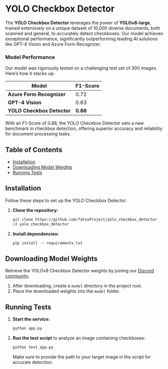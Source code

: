 # YOLO Checkbox Detector

The **YOLO Checkbox Detector** leverages the power of **YOLOv8-large**, trained extensively on a unique dataset of 10,000 diverse documents, both scanned and general, to accurately detect checkboxes. Our model achieves exceptional performance, significantly outperforming leading AI solutions like GPT-4 Vision and Azure Form Recognizer.

### Model Performance
Our model was rigorously tested on a challenging test set of 300 images. Here’s how it stacks up:

| Model                       |  F1-Score |
|-----------------------------|-------------|
| **Azure Form Recognizer**    | 0.72       |
| **GPT-4 Vision**             | 0.63       |
| **YOLO Checkbox Detector**   | **0.88**   |

With an F1-Score of 0.88, the YOLO Checkbox Detector sets a new benchmark in checkbox detection, offering superior accuracy and reliability for document processing tasks.

## Table of Contents

- [ Installation](#installation)
- [ Downloading Model Weights](#downloading-model-weights)
- [ Running Tests](#running-tests)

##  Installation

Follow these steps to set up the YOLO Checkbox Detector:

1. **Clone the repository:**
   ```bash
   git clone https://github.com/TatsuProject/yolo_checkbox_detector
   cd yolo_checkbox_detector
   ```

2. **Install dependencies:**
   ```bash
   pip install -r requirements.txt
   ```

## Downloading Model Weights

Retrieve the YOLOv8 Checkbox Detector weights by joining our [Discord community](https://discord.com/channels/799672011265015819/1263858989800886302). 

1. After downloading, create a `model` directory in the project root.
2. Place the downloaded weights into the `model` folder.

## Running Tests

1. **Start the service:**
   ```bash
   python app.py
   ```

2. **Run the test script** to analyze an image containing checkboxes:
   ```bash
   python test_app.py
   ```
   Make sure to provide the path to your target image in the script for accurate detection.
